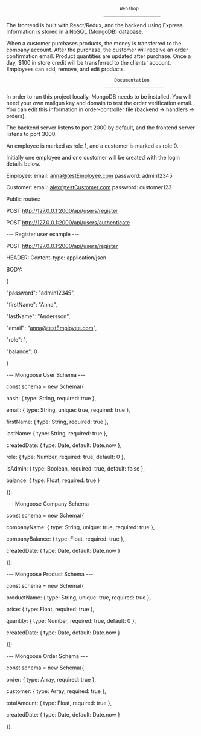 
                                              Webshop
                                        _____________________

The frontend is built with React/Redux, and the backend using Express. Information is stored in a NoSQL (MongoDB) database.

When a customer purchases products, the money is transferred to the company account. 
After the purchase, the customer will receive an order confirmation email. Product quantities are updated after purchase. Once a day, $100 in store credit will be transferred to the clients' account.
Employees can add, remove, and edit products. 


                                            Documentation
                                        ______________________

In order to run this project locally, MongoDB needs to be installed.
You will need your own mailgun key and domain to test the order verification email.
You can edit this information in order-controller file (backend -> handlers -> orders).

The backend server listens to port 2000 by default, and the frontend server listens to port 3000.

An employee is marked as role 1, and a customer is marked as role 0.



Initially one employee and one customer will be created with the login details below.

Employee:
email: anna@testEmployee.com
password: admin12345

Customer:
email: alex@testCustomer.com
password: customer123



Public routes:

POST http://127.0.0.1:2000/api/users/register

POST http://127.0.0.1:2000/api/users/authenticate



--- Register user example ---

POST http://127.0.0.1:2000/api/users/register

HEADER: Content-type: application/json

BODY: 

{ 

  "password": "admin12345",

  "firstName": "Anna",

  "lastName": "Andersson",

  "email": "anna@testEmployee.com",

  "role": 1,

  "balance": 0

}



--- Mongoose User Schema ---

const schema = new Schema({

  hash: { type: String, required: true },

  email: { type: String, unique: true, required: true },

  firstName: { type: String, required: true },

  lastName: { type: String, required: true },

  createdDate: { type: Date, default: Date.now },

  role: { type: Number, required: true, default: 0 },

  isAdmin: { type: Boolean, required: true, default: false },

  balance: { type: Float, required: true }

});



--- Mongoose Company Schema ---

const schema = new Schema({

  companyName: { type: String, unique: true, required: true },

  companyBalance: { type: Float, required: true },

  createdDate: { type: Date, default: Date.now }

});



--- Mongoose Product Schema ---

const schema = new Schema({

  productName: { type: String, unique: true, required: true },

  price: { type: Float, required: true },

  quantity: { type: Number, required: true, default: 0 },

  createdDate: { type: Date, default: Date.now }

});



--- Mongoose Order Schema ---

const schema = new Schema({

  order: { type: Array, required: true },

  customer: { type: Array, required: true },

  totalAmount: { type: Float, required: true },

  createdDate: { type: Date, default: Date.now }
  
});